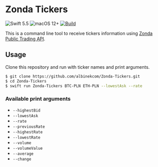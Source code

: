 # Zonda Tickers

![Swift 5.5](https://img.shields.io/badge/Swift-5.5-orange.svg)
![macOS 12+](https://img.shields.io/badge/macOS-12+-lightgrey.svg)
[![Build](https://github.com/albinekcom/Zonda-Tickers/actions/workflows/build.yml/badge.svg)](https://github.com/albinekcom/Zonda-Tickers/actions/workflows/build.yml)

This is a command line tool to receive tickers information using [Zonda Public Trading API](https://docs.zonda.exchange/reference).

## Usage

Clone this repository and run with ticker names and print arguments.

```bash
$ git clone https://github.com/albinekcom/Zonda-Tickers.git
$ cd Zonda-Tickers
$ swift run Zonda-Tickers BTC-PLN ETH-PLN --lowestAsk --rate
```

### Available print arguments

- `--highestBid`
- `--lowestAsk`
- `--rate`
- `--previousRate`
- `--highestRate`
- `--lowestRate`
- `--volume`
- `--volumeValue`
- `--average`
- `--change`
